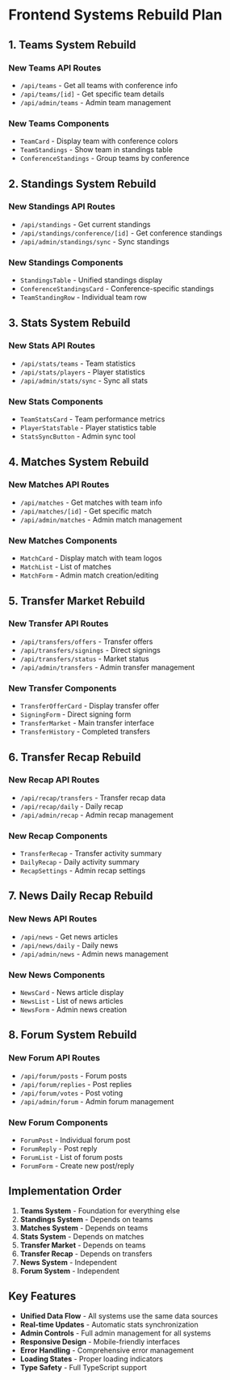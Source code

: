 # Frontend Systems Rebuild Plan

## 1. Teams System Rebuild

### New Teams API Routes
- `/api/teams` - Get all teams with conference info
- `/api/teams/[id]` - Get specific team details
- `/api/admin/teams` - Admin team management

### New Teams Components
- `TeamCard` - Display team with conference colors
- `TeamStandings` - Show team in standings table
- `ConferenceStandings` - Group teams by conference

## 2. Standings System Rebuild

### New Standings API Routes
- `/api/standings` - Get current standings
- `/api/standings/conference/[id]` - Get conference standings
- `/api/admin/standings/sync` - Sync standings

### New Standings Components
- `StandingsTable` - Unified standings display
- `ConferenceStandingsCard` - Conference-specific standings
- `TeamStandingRow` - Individual team row

## 3. Stats System Rebuild

### New Stats API Routes
- `/api/stats/teams` - Team statistics
- `/api/stats/players` - Player statistics
- `/api/admin/stats/sync` - Sync all stats

### New Stats Components
- `TeamStatsCard` - Team performance metrics
- `PlayerStatsTable` - Player statistics table
- `StatsSyncButton` - Admin sync tool

## 4. Matches System Rebuild

### New Matches API Routes
- `/api/matches` - Get matches with team info
- `/api/matches/[id]` - Get specific match
- `/api/admin/matches` - Admin match management

### New Matches Components
- `MatchCard` - Display match with team logos
- `MatchList` - List of matches
- `MatchForm` - Admin match creation/editing

## 5. Transfer Market Rebuild

### New Transfer API Routes
- `/api/transfers/offers` - Transfer offers
- `/api/transfers/signings` - Direct signings
- `/api/transfers/status` - Market status
- `/api/admin/transfers` - Admin transfer management

### New Transfer Components
- `TransferOfferCard` - Display transfer offer
- `SigningForm` - Direct signing form
- `TransferMarket` - Main transfer interface
- `TransferHistory` - Completed transfers

## 6. Transfer Recap Rebuild

### New Recap API Routes
- `/api/recap/transfers` - Transfer recap data
- `/api/recap/daily` - Daily recap
- `/api/admin/recap` - Admin recap management

### New Recap Components
- `TransferRecap` - Transfer activity summary
- `DailyRecap` - Daily activity summary
- `RecapSettings` - Admin recap settings

## 7. News Daily Recap Rebuild

### New News API Routes
- `/api/news` - Get news articles
- `/api/news/daily` - Daily news
- `/api/admin/news` - Admin news management

### New News Components
- `NewsCard` - News article display
- `NewsList` - List of news articles
- `NewsForm` - Admin news creation

## 8. Forum System Rebuild

### New Forum API Routes
- `/api/forum/posts` - Forum posts
- `/api/forum/replies` - Post replies
- `/api/forum/votes` - Post voting
- `/api/admin/forum` - Admin forum management

### New Forum Components
- `ForumPost` - Individual forum post
- `ForumReply` - Post reply
- `ForumList` - List of forum posts
- `ForumForm` - Create new post/reply

## Implementation Order

1. **Teams System** - Foundation for everything else
2. **Standings System** - Depends on teams
3. **Matches System** - Depends on teams
4. **Stats System** - Depends on matches
5. **Transfer Market** - Depends on teams
6. **Transfer Recap** - Depends on transfers
7. **News System** - Independent
8. **Forum System** - Independent

## Key Features

- **Unified Data Flow** - All systems use the same data sources
- **Real-time Updates** - Automatic stats synchronization
- **Admin Controls** - Full admin management for all systems
- **Responsive Design** - Mobile-friendly interfaces
- **Error Handling** - Comprehensive error management
- **Loading States** - Proper loading indicators
- **Type Safety** - Full TypeScript support

